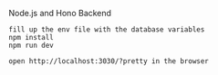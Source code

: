 Node.js and Hono Backend



```
fill up the env file with the database variables
npm install
npm run dev
```

```
open http://localhost:3030/?pretty in the browser
```
